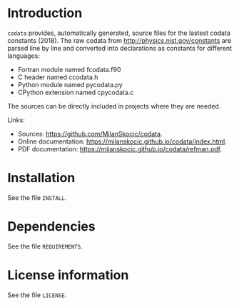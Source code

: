 # Introduction

`codata` provides, automatically generated, source files for the lastest codata constants (2018).
The raw codata from http://physics.nist.gov/constants are parsed line by line and converted into
declarations as constants for different languages:

* Fortran module named fcodata.f90
* C header named ccodata.h
* Python module named pycodata.py
* CPython extension named cpycodata.c

The sources can be directly included in projects where they are needed.

Links:

* Sources: <https://github.com/MilanSkocic/codata>.
* Online documentation: <https://milanskocic.github.io/codata/index.html>.
* PDF documentation: <https://milanskocic.github.io/codata/refman.pdf>. 


# Installation

See the file `INSTALL`. 


# Dependencies

See the file `REQUIREMENTS`.


# License information

See the file `LICENSE`.
